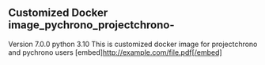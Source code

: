## Customized Docker image_pychrono_projectchrono-

Version 7.0.0 python 3.10
This is customized docker image for projectchrono and pychrono users 
[embed]http://example.com/file.pdf[/embed]


